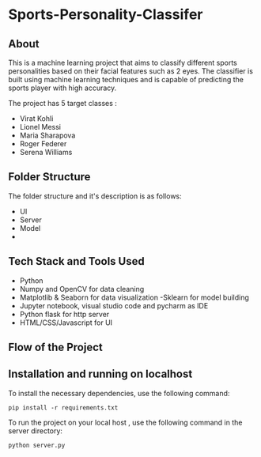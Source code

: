 # Sports-Personality-Classifer


## About
This is a machine learning project that aims to classify different sports personalities based on their facial features such as 2 eyes. The classifier is built using machine learning techniques and is capable of predicting the sports player with high accuracy.

The project has 5 target classes :
- Virat Kohli 
- Lionel Messi
- Maria Sharapova
- Roger Federer
- Serena Williams


## Folder Structure 

The folder structure and it's description is as follows:
- UI
- Server
- Model
- 

## Tech Stack and Tools Used
- Python
- Numpy and OpenCV for data cleaning
- Matplotlib & Seaborn for data visualization
-Sklearn for model building
- Jupyter notebook, visual studio code and pycharm as IDE
- Python flask for http server
- HTML/CSS/Javascript for UI

## Flow of the Project

## Installation and running on localhost 

To install the necessary dependencies, use the following command:
```
pip install -r requirements.txt
```

To run the project on your local host , use the following command in the server directory:
```
python server.py
```

